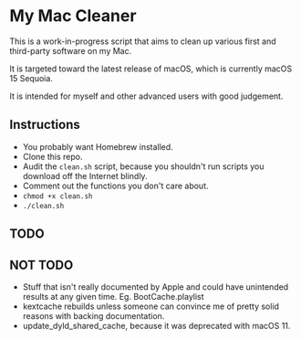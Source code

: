 # My Mac Cleaner

This is a work-in-progress script that aims to clean up 
various first and third-party software on my Mac.

It is targeted toward the latest release of macOS, which is currently macOS 15 
Sequoia.

It is intended for myself and other advanced users with good judgement.

## Instructions

- You probably want Homebrew installed.
- Clone this repo.
- Audit the `clean.sh` script, because you shouldn't run scripts you download 
off the Internet blindly.
- Comment out the functions you don't care about.
- `chmod +x clean.sh`
- `./clean.sh`

## TODO

## NOT TODO
- Stuff that isn't really documented by Apple and could have unintended results 
at any given time. Eg. BootCache.playlist
- kextcache rebuilds unless someone can convince me of pretty solid reasons with
backing documentation.
- update_dyld_shared_cache, because it was deprecated with macOS 11.
